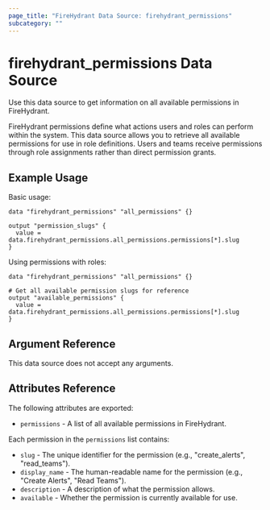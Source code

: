 ```yaml
---
page_title: "FireHydrant Data Source: firehydrant_permissions"
subcategory: ""
---
```


# firehydrant_permissions Data Source

Use this data source to get information on all available permissions in FireHydrant.

FireHydrant permissions define what actions users and roles can perform within the system. This data source allows you to retrieve all available permissions for use in role definitions. Users and teams receive permissions through role assignments rather than direct permission grants.

## Example Usage

Basic usage:
```hcl
data "firehydrant_permissions" "all_permissions" {}

output "permission_slugs" {
  value = data.firehydrant_permissions.all_permissions.permissions[*].slug
}
```

Using permissions with roles:
```hcl
data "firehydrant_permissions" "all_permissions" {}

# Get all available permission slugs for reference
output "available_permissions" {
  value = data.firehydrant_permissions.all_permissions.permissions[*].slug
}
```

## Argument Reference

This data source does not accept any arguments.

## Attributes Reference

The following attributes are exported:

* `permissions` - A list of all available permissions in FireHydrant.

Each permission in the `permissions` list contains:

* `slug` - The unique identifier for the permission (e.g., "create_alerts", "read_teams").
* `display_name` - The human-readable name for the permission (e.g., "Create Alerts", "Read Teams").
* `description` - A description of what the permission allows.
* `available` - Whether the permission is currently available for use.
